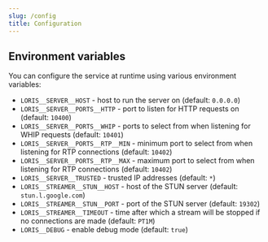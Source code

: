 ```yaml
---
slug: /config
title: Configuration
---
```


## Environment variables

You can configure the service at runtime using various environment variables:

- `LORIS__SERVER__HOST` -
  host to run the server on
  (default: `0.0.0.0`)
- `LORIS__SERVER__PORTS__HTTP` -
  port to listen for HTTP requests on
  (default: `10400`)
- `LORIS__SERVER__PORTS__WHIP` -
  ports to select from when listening for WHIP requests
  (default: `10401`)
- `LORIS__SERVER__PORTS__RTP__MIN` -
  minimum port to select from when listening for RTP connections
  (default: `10402`)
- `LORIS__SERVER__PORTS__RTP__MAX` -
  maximum port to select from when listening for RTP connections
  (default: `10402`)
- `LORIS__SERVER__TRUSTED` -
  trusted IP addresses
  (default: `*`)
- `LORIS__STREAMER__STUN__HOST` -
  host of the STUN server
  (default: `stun.l.google.com`)
- `LORIS__STREAMER__STUN__PORT` -
  port of the STUN server
  (default: `19302`)
- `LORIS__STREAMER__TIMEOUT` -
  time after which a stream will be stopped if no connections are made
  (default: `PT1M`)
- `LORIS__DEBUG` -
  enable debug mode
  (default: `true`)
